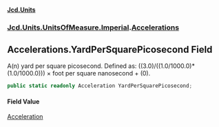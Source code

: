 #### [Jcd.Units](index.md 'index')
### [Jcd.Units.UnitsOfMeasure.Imperial](Jcd.Units.UnitsOfMeasure.Imperial.md 'Jcd.Units.UnitsOfMeasure.Imperial').[Accelerations](Accelerations.md 'Jcd.Units.UnitsOfMeasure.Imperial.Accelerations')

## Accelerations.YardPerSquarePicosecond Field

A(n) yard per square picosecond. Defined as: ((3.0)/((1.0/1000.0)*(1.0/1000.0))) × foot per square nanosecond + (0).

```csharp
public static readonly Acceleration YardPerSquarePicosecond;
```

#### Field Value
[Acceleration](Acceleration.md 'Jcd.Units.UnitTypes.Acceleration')